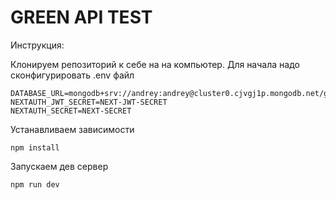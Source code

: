 # GREEN API TEST
Инструкция:

Клонируем репозиторий к себе на на компьютер.
Для начала надо сконфигурировать .env файл
```code 
DATABASE_URL=mongodb+srv://andrey:andrey@cluster0.cjvgj1p.mongodb.net/greenapi
NEXTAUTH_JWT_SECRET=NEXT-JWT-SECRET
NEXTAUTH_SECRET=NEXT-SECRET
```

Устанавливаем зависимости
```code
npm install
```

Запускаем дев сервер
```code
npm run dev
```